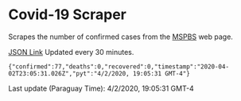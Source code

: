 # Covid-19 Scraper

Scrapes the number of confirmed cases from the [MSPBS](https://www.mspbs.gov.py/covid-19.php) web page.

[JSON Link](https://jmayalag.github.io/covid19-scrape/cases.json)
Updated every 30 minutes.
```
{"confirmed":77,"deaths":0,"recovered":0,"timestamp":"2020-04-02T23:05:31.026Z","pyt":"4/2/2020, 19:05:31 GMT-4"}
```
Last update (Paraguay Time): 4/2/2020, 19:05:31 GMT-4